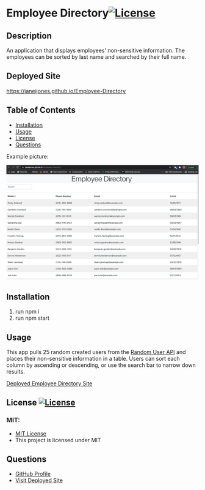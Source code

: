 # Employee Directory[![License](https://img.shields.io/badge/License-MIT-pink.svg)](https://opensource.org/licenses/MIT) 

## Description
An application that displays employees' non-sensitive information. The employees can be sorted by last name and searched by their full name.

## Deployed Site
https://janeijones.github.io/Employee-Directory

## Table of Contents
- [Installation](#installation)
- [Usage](#usage)
- [License](#license)
- [Questions](#questions)


Example picture:

![View of homepage](./public/AppScreenShot.png)


## Installation

<ol> 
<li>run npm i </li>
<li>run npm start </li> </ol>

## Usage

This app pulls 25 random created users from the [Random User API](https://randomuser.me/) and places their non-sensitive information in a table. Users can sort each column by ascending or descending, or use the search bar to narrow down results.

<a href = "https://janeijones.github.io/Employee-Directory/"> Deployed Employee Directory Site </a>

## License [![License](https://img.shields.io/badge/License-MIT-pink.svg)](https://opensource.org/licenses/MIT)
<h3> MIT: </h3>
<ul> <li> <a href = "https://opensource.org/licenses/MIT"> MIT License </a></li> <li> This project is licensed under MIT</li> </ul>

## Questions
<ul> <li><a href = "https://github.com/janeijones">GitHub Profile </li>
<li> <a href = "https://janeijones.github.io/Employee-Directory/"> Visit Deployed Site </a></li>